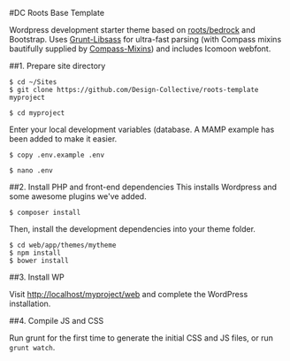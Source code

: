 #DC Roots Base Template

Wordpress development starter theme based on [roots/bedrock](https://github.com/roots/bedrock) and Bootstrap. Uses [Grunt-Libsass](https://www.npmjs.com/package/grunt-libsass) for ultra-fast parsing (with Compass mixins bautifully supplied by [Compass-Mixins](https://github.com/Igosuki/compass-mixins)) and includes Icomoon webfont.
 
##1. Prepare site directory


```
$ cd ~/Sites
$ git clone https://github.com/Design-Collective/roots-template myproject

$ cd myproject
```

Enter your local development variables (database. A MAMP example has been added to make it easier.

```
$ copy .env.example .env

$ nano .env
```

##2. Install PHP and front-end dependencies
This installs Wordpress and some awesome plugins we've added.

```
$ composer install
```

Then, install the development dependencies into your theme folder.


```
$ cd web/app/themes/mytheme
$ npm install
$ bower install
```

##3. Install WP

Visit [http://localhost/myproject/web](http://localhost/myproject/web) and complete the WordPress installation.


##4. Compile JS and CSS

Run grunt for the first time to generate the initial CSS and JS files, or run ```grunt watch```.